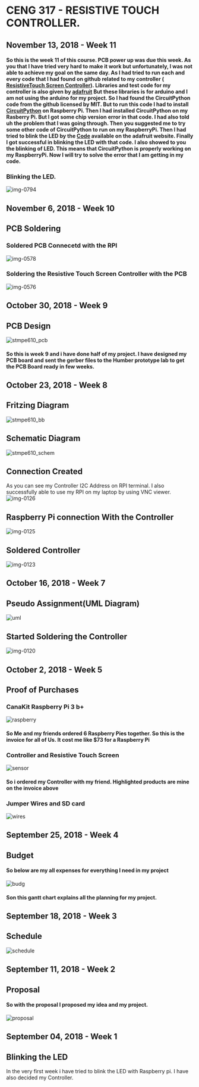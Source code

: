 # CENG 317 - RESISTIVE TOUCH CONTROLLER.
## November 13, 2018 - Week 11
#### So this is the week 11 of this course. PCB power up was due this week. As you that I have tried very hard to make it work but unfortunately, I was not able to achieve my goal on the same day. As I had tried to run each and every code that I had found on github related to my controller (<a href=https://www.adafruit.com/product/1571> ResistiveTouch Screen Controller</a>). Libraries and test code for my controller is also given by <a href= https://github.com/adafruit/Adafruit_STMPE610 >adafruit</a> But these libraries is for arduino and I am not using the arduino for my project. So I had found the CircuitPython code from the github licensed by MIT. But to run this code I had to install <a href =https://learn.adafruit.com/circuitpython-on-raspberrypi-linux/overview>CircuitPython</a> on Raspberry Pi. Then I had installed CircuitPython on my Rasberry Pi. But I got some chip version error in that code. I had also told uh the problem that I was going through. Then you suggested me to try some other code of CircuitPython to run on my RaspberryPi. Then I had tried to blink the LED by the <a href =https://learn.adafruit.com/circuitpython-on-raspberrypi-linux/digital-i-o>Code</a> available on the adafruit website. Finally I got successful in blinking the LED with that code. I also showed to you the blinking of LED. This means that CircuitPython is properly working on my RaspberryPi. Now I will try to solve the error that I am getting in my code.

### Blinking the LED.
![img-0794](https://user-images.githubusercontent.com/43186158/48524820-dc3f5a80-e84f-11e8-89dc-98a47631b0bb.JPG)


## November 6, 2018 - Week 10
## PCB Soldering
### Soldered PCB Connecetd with the RPI
![img-0578](https://user-images.githubusercontent.com/43186158/48318126-ca4c8600-e5c9-11e8-92fc-5fbfacfaeaf4.JPG)

### Soldering the Resistive Touch Screen Controller with the PCB
![img-0576](https://user-images.githubusercontent.com/43186158/48318128-cb7db300-e5c9-11e8-9e1c-7223c88c4b8e.JPG)

## October 30, 2018 - Week 9

## PCB Design
![stmpe610_pcb](https://user-images.githubusercontent.com/43186158/47757858-be35ff80-dc7e-11e8-971b-710924b082fc.png)
#### So this is week 9 and i have done half of my project. I have designed my PCB board and sent the gerber files to the Humber prototype lab to get the PCB Board ready in few weeks.

## October 23, 2018 - Week 8

## Fritzing Diagram
![stmpe610_bb](https://user-images.githubusercontent.com/43186158/47757856-bd04d280-dc7e-11e8-86da-812758063072.jpg)

## Schematic Diagram
![stmpe610_schem](https://user-images.githubusercontent.com/43186158/47757860-bf672c80-dc7e-11e8-8a80-aa23efbef1d0.png)


## Connection Created
As you can see my Controller I2C Address on RPI terminal. 
I also successfully able to use my RPI on my laptop by using VNC viewer.
![img-0126](https://user-images.githubusercontent.com/43186158/47398153-d64ad380-d700-11e8-8c98-a2ee172ccc4e.JPG)

## Raspberry Pi connection With the Controller
![img-0125](https://user-images.githubusercontent.com/43186158/47398149-d3e87980-d700-11e8-90d3-3f8838fec31f.JPG)
## Soldered Controller 
![img-0123](https://user-images.githubusercontent.com/43186158/47398147-d21eb600-d700-11e8-813b-93167bb0b021.JPG)


## October 16, 2018 - Week 7
## Pseudo Assignment(UML Diagram)

![uml](https://user-images.githubusercontent.com/43186158/47397533-b49c1d00-d6fd-11e8-860a-e3356aa21fe8.PNG)

## Started Soldering the Controller

![img-0120](https://user-images.githubusercontent.com/43186158/47397369-efea1c00-d6fc-11e8-82ef-dd5009e6c5e1.JPG)


## October 2, 2018 - Week 5
## Proof of Purchases

### CanaKit Raspberry Pi 3 b+

![raspberry](https://user-images.githubusercontent.com/43186158/46378852-ee33b800-c66a-11e8-8b2a-75a6e47cf173.PNG)
#### So Me and my friends ordered 6 Raspberry Pies together. So this is the invoice for all of Us. It cost me like $73 for a Raspberry Pi

### Controller and Resistive Touch Screen

![sensor](https://user-images.githubusercontent.com/43186158/46379249-32738800-c66c-11e8-862a-4b7ee04807ab.PNG)
#### So i ordered my Controller with my friend. Highlighted products are mine on the invoice above 

### Jumper Wires and SD card
![wires](https://user-images.githubusercontent.com/43186158/46379834-1c66c700-c66e-11e8-893d-94a2c6aa2b4c.PNG)

## September 25, 2018 - Week 4
## Budget
#### So below are my all expenses for everything I need in my project
![budg](https://user-images.githubusercontent.com/43186158/47396571-5ec57600-d6f9-11e8-88ff-884b811b659c.PNG)

#### Son this gantt chart explains all the planning for my project.
## September 18, 2018 - Week 3
## Schedule

![schedule](https://user-images.githubusercontent.com/43186158/47396869-9a147480-d6fa-11e8-9632-ec4b828bfb44.PNG)

## September 11, 2018 - Week 2
## Proposal
#### So with the proposal I proposed my idea and my project. 
![proposal](https://user-images.githubusercontent.com/43186158/47396387-7819f280-d6f8-11e8-97ac-5888ca0b90c9.PNG)

## September 04, 2018 - Week 1
## Blinking the LED
In the very first week i have tried to blink the LED with Raspberry pi.
I have also decided my Controller.

